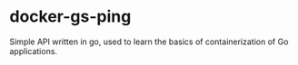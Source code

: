 # docker-gs-ping
Simple API written in go, used to learn the basics of containerization of Go applications.
